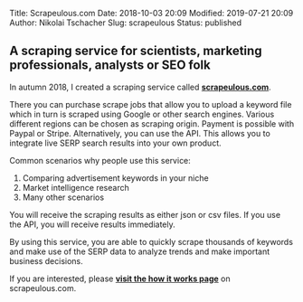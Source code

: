 Title: Scrapeulous.com
Date: 2018-10-03 20:09
Modified: 2019-07-21 20:09
Author: Nikolai Tschacher
Slug: scrapeulous
Status: published

## A scraping service for scientists, marketing professionals, analysts or SEO folk

In autumn 2018, I created a scraping service called **[scrapeulous.com](https://scrapeulous.com/)**.

There you can purchase scrape jobs that allow you to upload a keyword file which in turn is scraped using Google or other search engines. Various different regions can be chosen as scraping origin. Payment is possible with Paypal or Stripe. Alternatively, you can use the API. This allows you to integrate live SERP search results into your own product. 

Common scenarios why people use this service:

1. Comparing advertisement keywords in your niche
2. Market intelligence research 
3. Many other scenarios

You will receive the scraping results as either json or csv files. If you use the API, you will receive results immediately.

By using this service, you are able to quickly scrape thousands of keywords and make use of the SERP data to analyze trends and make important business decisions.

If you are interested, please [**visit the how it works page**](https://scrapeulous.com/api-howto) on scrapeulous.com.
